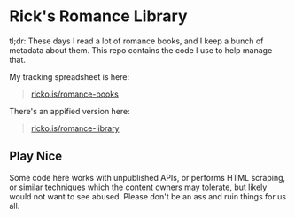 # Rick's Romance Library

tl;dr: These days I read a lot of romance books, and I keep a bunch of metadata about them.
This repo contains the code I use to help manage that.

My tracking spreadsheet is here:

> [ricko.is/romance-books](https://ricko.is/romance-books)

There's an appified version here:

> [ricko.is/romance-library](https://ricko.is/romance-library)

## Play Nice

Some code here works with unpublished APIs, or performs HTML scraping, or similar techniques which the content owners may tolerate, but likely would not want to see abused.
Please don't be an ass and ruin things for us all.
